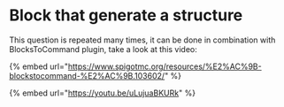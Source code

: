 # Block that generate a structure

This question is repeated many times, it can be done in combination with BlocksToCommand plugin, take a look at this video:

{% embed url="https://www.spigotmc.org/resources/%E2%AC%9B-blockstocommand-%E2%AC%9B.103602/" %}

{% embed url="https://youtu.be/uLujuaBKURk" %}
